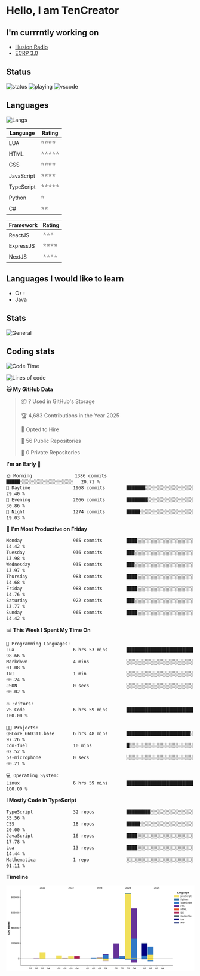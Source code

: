 # Hello, I am TenCreator

## I'm currrntly working on
- [Illusion Radio](https://illusionradio.co.uk/)
- [ECRP 3.0](http://github.com/Emerald-Coast-Roleplay/)

## Status
![status](https://api.statusbadges.me/badge/status/518334475038359555?simple=true&style=for-the-badge)
![playing](https://api.statusbadges.me/badge/playing/518334475038359555?style=for-the-badge)
![vscode](https://api.statusbadges.me/badge/vscode/518334475038359555?style=for-the-badge)

## Languages
![Langs](https://github-readme-stats.vercel.app/api/top-langs/?username=tencreator&layout=compact&theme=radical)


|Language|Rating|
|--------|------|
|LUA|⭐️⭐️⭐️⭐️|
|HTML|⭐️⭐️⭐️⭐️⭐️|
|CSS|⭐️⭐️⭐️⭐️|
|JavaScript|⭐️⭐️⭐️⭐️|
|TypeScript|⭐️⭐️⭐️⭐️⭐️|
|Python|⭐️|
|C#|⭐️⭐️ |

|Framework|Rating|
|--------|------|
|ReactJS|⭐️⭐️⭐|
|ExpressJS|⭐️⭐️⭐️⭐️|
|NextJS|⭐️⭐️⭐⭐️|

## Languages I would like to learn
- C++
- Java

## Stats
![General](https://github-readme-stats.vercel.app/api?username=tencreator&show_icons=true&theme=radical)

## Coding stats

<!--START_SECTION:waka-->
![Code Time](http://img.shields.io/badge/Code%20Time-646%20hrs%207%20mins-blue)

![Lines of code](https://img.shields.io/badge/From%20Hello%20World%20I%27ve%20Written-2.4%20million%20lines%20of%20code-blue)

**🐱 My GitHub Data** 

> 📦 ? Used in GitHub's Storage 
 > 
> 🏆 4,683 Contributions in the Year 2025
 > 
> 💼 Opted to Hire
 > 
> 📜 56 Public Repositories 
 > 
> 🔑 0 Private Repositories 
 > 
**I'm an Early 🐤** 

```text
🌞 Morning                1386 commits        █████░░░░░░░░░░░░░░░░░░░░   20.71 % 
🌆 Daytime                1968 commits        ███████░░░░░░░░░░░░░░░░░░   29.40 % 
🌃 Evening                2066 commits        ████████░░░░░░░░░░░░░░░░░   30.86 % 
🌙 Night                  1274 commits        █████░░░░░░░░░░░░░░░░░░░░   19.03 % 
```
📅 **I'm Most Productive on Friday** 

```text
Monday                   965 commits         ████░░░░░░░░░░░░░░░░░░░░░   14.42 % 
Tuesday                  936 commits         ███░░░░░░░░░░░░░░░░░░░░░░   13.98 % 
Wednesday                935 commits         ███░░░░░░░░░░░░░░░░░░░░░░   13.97 % 
Thursday                 983 commits         ████░░░░░░░░░░░░░░░░░░░░░   14.68 % 
Friday                   988 commits         ████░░░░░░░░░░░░░░░░░░░░░   14.76 % 
Saturday                 922 commits         ███░░░░░░░░░░░░░░░░░░░░░░   13.77 % 
Sunday                   965 commits         ████░░░░░░░░░░░░░░░░░░░░░   14.42 % 
```


📊 **This Week I Spent My Time On** 

```text
💬 Programming Languages: 
Lua                      6 hrs 53 mins       █████████████████████████   98.66 % 
Markdown                 4 mins              ░░░░░░░░░░░░░░░░░░░░░░░░░   01.08 % 
INI                      1 min               ░░░░░░░░░░░░░░░░░░░░░░░░░   00.24 % 
JSON                     0 secs              ░░░░░░░░░░░░░░░░░░░░░░░░░   00.02 % 

🔥 Editors: 
VS Code                  6 hrs 59 mins       █████████████████████████   100.00 % 

🐱‍💻 Projects: 
QBCore_66D311.base       6 hrs 48 mins       ████████████████████████░   97.26 % 
cdn-fuel                 10 mins             █░░░░░░░░░░░░░░░░░░░░░░░░   02.52 % 
ps-microphone            0 secs              ░░░░░░░░░░░░░░░░░░░░░░░░░   00.21 % 

💻 Operating System: 
Linux                    6 hrs 59 mins       █████████████████████████   100.00 % 
```

**I Mostly Code in TypeScript** 

```text
TypeScript               32 repos            █████████░░░░░░░░░░░░░░░░   35.56 % 
CSS                      18 repos            █████░░░░░░░░░░░░░░░░░░░░   20.00 % 
JavaScript               16 repos            ████░░░░░░░░░░░░░░░░░░░░░   17.78 % 
Lua                      13 repos            ████░░░░░░░░░░░░░░░░░░░░░   14.44 % 
Mathematica              1 repo              ░░░░░░░░░░░░░░░░░░░░░░░░░   01.11 % 
```



**Timeline**

![Lines of Code chart](https://raw.githubusercontent.com/tencreator/tencreator/main/assets/bar_graph.png)


<!--END_SECTION:waka-->
